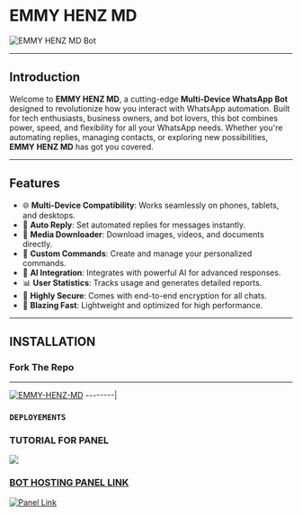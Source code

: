 # **EMMY HENZ MD**  
![EMMY HENZ MD Bot]([<your-picture-url>](https://i.ibb.co/Wyk936v/emmyhenz.jpg))

---

## **Introduction**  
Welcome to **EMMY HENZ MD**, a cutting-edge **Multi-Device WhatsApp Bot** designed to revolutionize how you interact with WhatsApp automation. Built for tech enthusiasts, business owners, and bot lovers, this bot combines power, speed, and flexibility for all your WhatsApp needs. Whether you're automating replies, managing contacts, or exploring new possibilities, **EMMY HENZ MD** has got you covered.

---

## **Features**  
- 🌐 **Multi-Device Compatibility**: Works seamlessly on phones, tablets, and desktops.  
- 💬 **Auto Reply**: Set automated replies for messages instantly.  
- 📁 **Media Downloader**: Download images, videos, and documents directly.  
- 🔧 **Custom Commands**: Create and manage your personalized commands.  
- 🤖 **AI Integration**: Integrates with powerful AI for advanced responses.  
- 📊 **User Statistics**: Tracks usage and generates detailed reports.  
- 🔐 **Highly Secure**: Comes with end-to-end encryption for all chats.  
- 🚀 **Blazing Fast**: Lightweight and optimized for high performance.  

---

## **INSTALLATION**  

### Fork The Repo

--------
<a href="https://github.com/EMMYHENZ-TECH/EMMY-HENZ-MD/fork"><img title="EMMY-HENZ-MD" src="https://img.shields.io/badge/FORK-EMMY-HENZ-MD-h?color=red&style=for-the-badge&logo=stackshare"></a>
--------|

### `DEPLOYEMENTS`

### TUTORIAL FOR PANEL
<a href="[https://youtu.be/oJtzADwET28]"><img src="https://img.shields.io/badge/YouTube-ff0000?style=for-the-badge&logo=youtube&logoColor=ff000000&link=https://youtu.be/WpfdClSeQyg" /><br>

### BOT HOSTING PANEL LINK
<a href='https://bot-hosting.net/?aff=1097457675723341836' target="_blank"><img alt='Panel Link'
src='https://img.shields.io/badge/HOSTING%20PANEL-blue?style=for-the-badge&logo=Cloudflare&logoColor=white'/></a>
